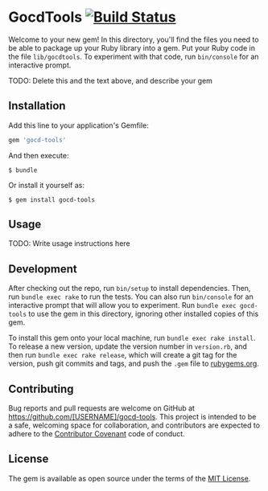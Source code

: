 # GocdTools [![Build Status](https://travis-ci.org/Byron/gocd-tools.svg?branch=master)](https://travis-ci.org/Byron/gocd-tools)

Welcome to your new gem! In this directory, you'll find the files you need to be able to package up your Ruby library into a gem. Put your Ruby code in the file `lib/gocdtools`. To experiment with that code, run `bin/console` for an interactive prompt.

TODO: Delete this and the text above, and describe your gem

## Installation

Add this line to your application's Gemfile:

```ruby
gem 'gocd-tools'
```

And then execute:

    $ bundle

Or install it yourself as:

    $ gem install gocd-tools

## Usage

TODO: Write usage instructions here

## Development

After checking out the repo, run `bin/setup` to install dependencies. Then, run `bundle exec rake` to run the tests. You can also run `bin/console` for an interactive prompt that will allow you to experiment. Run `bundle exec gocd-tools` to use the gem in this directory, ignoring other installed copies of this gem.

To install this gem onto your local machine, run `bundle exec rake install`. To release a new version, update the version number in `version.rb`, and then run `bundle exec rake release`, which will create a git tag for the version, push git commits and tags, and push the `.gem` file to [rubygems.org](https://rubygems.org).

## Contributing

Bug reports and pull requests are welcome on GitHub at https://github.com/[USERNAME]/gocd-tools. This project is intended to be a safe, welcoming space for collaboration, and contributors are expected to adhere to the [Contributor Covenant](contributor-covenant.org) code of conduct.


## License

The gem is available as open source under the terms of the [MIT License](http://opensource.org/licenses/MIT).

